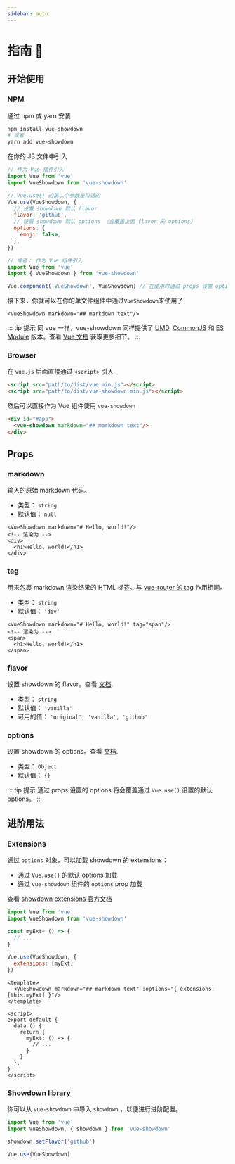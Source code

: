 ```yaml
---
sidebar: auto
---
```


# 指南 :rocket:

## 开始使用

### NPM

通过 npm 或 yarn 安装

```bash
npm install vue-showdown
# 或者
yarn add vue-showdown
```

在你的 JS 文件中引入

```js
// 作为 Vue 插件引入
import Vue from 'vue'
import VueShowdown from 'vue-showdown'

// Vue.use() 的第二个参数是可选的
Vue.use(VueShowdown, {
  // 设置 showdown 默认 flavor
  flavor: 'github',
  // 设置 showdown 默认 options （会覆盖上面 flavor 的 options）
  options: {
    emoji: false,
  },
})

// 或者： 作为 Vue 组件引入
import Vue from 'vue'
import { VueShowdown } from 'vue-showdown'

Vue.component('VueShowdown', VueShowdown) // 在使用时通过 props 设置 options
```

接下来，你就可以在你的单文件组件中通过`VueShowdown`来使用了

```vue
<VueShowdown markdown="## markdown text"/>
```

::: tip 提示
同 vue 一样，vue-showdown 同样提供了 [UMD](https://github.com/umdjs/umd), [CommonJS](http://wiki.commonjs.org/wiki/Modules/1.1) 和 [ES Module](http://exploringjs.com/es6/ch_modules.html) 版本。查看 [Vue 文档](https://vuejs.org/v2/guide/installation.html#Terms) 获取更多细节。
:::


### Browser

在 `vue.js` 后面直接通过 `<script>` 引入

```html
<script src="path/to/dist/vue.min.js"></script>
<script src="path/to/dist/vue-showdown.min.js"></script>
```

然后可以直接作为 Vue 组件使用 `vue-showdown`

```html
<div id="#app">
  <vue-showdown markdown="## markdown text"/>
</div>
```

## Props

### markdown

输入的原始 markdown 代码。

- 类型： `string`
- 默认值： `null`

```vue
<VueShowdown markdown="# Hello, world!"/>
<!-- 渲染为 -->
<div>
  <h1>Hello, world!</h1>
</div>
```

### tag

用来包裹 markdown 渲染结果的 HTML 标签。与 [vue-router 的 tag](https://router.vuejs.org/api/#tag) 作用相同。

- 类型： `string`
- 默认值： `'div'`

```vue
<VueShowdown markdown="# Hello, world!" tag="span"/>
<!-- 渲染为 -->
<span>
  <h1>Hello, world!</h1>
</span>
```

### flavor

设置 showdown 的 flavor。查看 [文档](https://github.com/showdownjs/showdown#flavors).

- 类型： `string`
- 默认值： `'vanilla'`
- 可用的值： `'original', 'vanilla', 'github'`

### options

设置 showdown 的 options。查看 [文档](https://github.com/showdownjs/showdown#valid-options).

- 类型： `Object`
- 默认值： `{}`

::: tip 提示
通过 props 设置的 options 将会覆盖通过 `Vue.use()` 设置的默认 options。
:::

## 进阶用法

### Extensions

通过 `options` 对象，可以加载 showdown 的 extensions：

- 通过 `Vue.use()` 的默认 options 加载
- 通过 `vue-showdown` 组件的 `options` prop 加载

查看 [showdown extensions 官方文档](https://github.com/showdownjs/showdown#extensions)

```js
import Vue from 'vue'
import VueShowdown from 'vue-showdown'

const myExt= () => {
  // ...
}

Vue.use(VueShowdown, {
  extensions: [myExt]
})
```

```vue
<template>
  <VueShowdown markdown="## markdown text" :options="{ extensions: [this.myExt] }"/>
</template>

<script>
export default {
  data () {
    return {
      myExt: () => {
        // ...
      }
    }
  },
}
</script>
```

### Showdown library

你可以从 `vue-showdown` 中导入 `showdown` ，以便进行进阶配置。

```js
import Vue from 'vue'
import VueShowdown, { showdown } from 'vue-showdown'

showdown.setFlavor('github')

Vue.use(VueShowdown)
```
